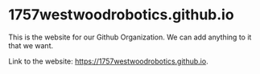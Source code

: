 # 1757westwoodrobotics.github.io

This is the website for our Github Organization. We can add anything to it that we want.

Link to the website: <https://1757westwoodrobotics.github.io>.